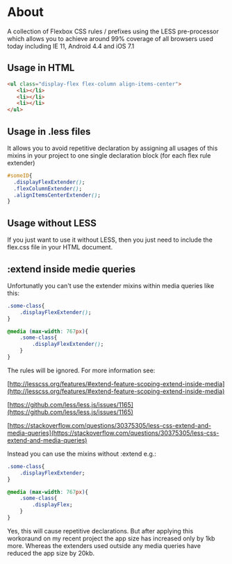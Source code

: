 # About 
A collection of Flexbox CSS rules / prefixes using the LESS pre-processor which allows you to achieve around 99% coverage of all browsers used today including IE 11, Android 4.4 and iOS 7.1

  
## Usage in HTML
```html
<ul class="display-flex flex-column align-items-center">
   <li></li>    
   <li></li>    
   <li></li>
</ul>
```

## Usage in .less files
It allows you to avoid repetitive declaration by assigning all usages of this mixins in your project to one single declaration block (for each flex rule extender) 
```css
#someID{
  .displayFlexExtender();
  .flexColumnExtender();
  .alignItemsCenterExtender();
}   
```

## Usage without LESS
If you just want to use it without LESS, then you just need to include the flex.css file in your HTML document.

## :extend inside medie queries
Unfortunatly you can't use the extender mixins within media queries like this:

```css
.some-class{
    .displayFlexExtender();
}

@media (max-width: 767px){
    .some-class{
        .displayFlexExtender();
    }
}
```

The rules will be ignored. For more information see:

[http://lesscss.org/features/#extend-feature-scoping-extend-inside-media](http://lesscss.org/features/#extend-feature-scoping-extend-inside-media)

[https://github.com/less/less.js/issues/1165](https://github.com/less/less.js/issues/1165)

[https://stackoverflow.com/questions/30375305/less-css-extend-and-media-queries](https://stackoverflow.com/questions/30375305/less-css-extend-and-media-queries)


Instead you can use the mixins without :extend e.g.:


```css
.some-class{
    .displayFlexExtender;
}

@media (max-width: 767px){
    .some-class{
        .displayFlex;
    }
}
```

Yes, this will cause repetitive declarations. But after applying this workoraund on my recent project the app size has increased only by 1kb more. Whereas the extenders used outside any media queries have reduced the app size by 20kb. 
